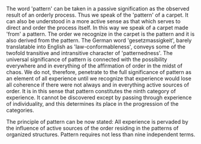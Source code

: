 The word 'pattern' can be taken in a passive signification as the observed result of an orderly process. Thus we speak of the 'pattern' of a carpet. It can also be understood in a more active sense as that which serves to direct and order the process itself. In this way we speak of a carpet made 'from' a pattern. The order we recognize in the carpet is the pattern and it is also derived from the pattern. The German word 'gesetzmassigkeit', barely translatable into English as 'law-conformableness', conveys some of the twofold transitive and intransitive character of 'patternedness'. The universal significance of pattern is connected with the possibility everywhere and in everything of the affirmation of order in the midst of chaos. We do not, therefore, penetrate to the full significance of pattern as an element of all experience until we recognize that experience would lose all coherence if there were not always and in everything active sources of order. It is in this sense that pattern constitutes the ninth category of experience. It cannot be discovered except by passing through experience of individuality, and this determines its place in the progression of the categories. 

The principle of pattern can be now stated: 
All experience is pervaded by the influence of active sources of the order residing in the patterns of organized structures. Pattern requires not less than nine independent terms.